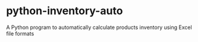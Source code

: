 # python-inventory-auto
A Python program to automatically calculate products inventory using Excel file formats

